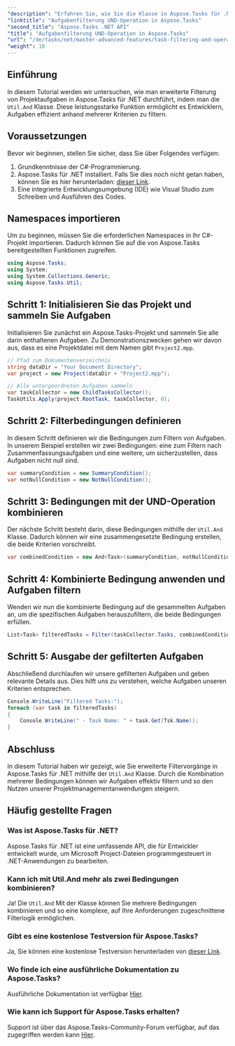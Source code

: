 ```yaml
---
"description": "Erfahren Sie, wie Sie die Klasse in Aspose.Tasks für .NET nutzen, um Projektaufgaben basierend auf mehreren Bedingungen zu filtern. Durch die Kombination von Kriterien wie Zusammenfassungsaufgaben und Nicht-Null-Attributen."
"linktitle": "Aufgabenfilterung UND-Operation in Aspose.Tasks"
"second_title": "Aspose.Tasks .NET API"
"title": "Aufgabenfilterung UND-Operation in Aspose.Tasks"
"url": "/de/tasks/net/master-advanced-features/task-filtering-and-operation/"
"weight": 10
---
```


## Einführung

In diesem Tutorial werden wir untersuchen, wie man erweiterte Filterung von Projektaufgaben in Aspose.Tasks für .NET durchführt, indem man die `Util.And` Klasse. Diese leistungsstarke Funktion ermöglicht es Entwicklern, Aufgaben effizient anhand mehrerer Kriterien zu filtern.

## Voraussetzungen

Bevor wir beginnen, stellen Sie sicher, dass Sie über Folgendes verfügen:

1. Grundkenntnisse der C#-Programmierung.
2. Aspose.Tasks für .NET installiert. Falls Sie dies noch nicht getan haben, können Sie es hier herunterladen: [dieser Link](https://releases.aspose.com/tasks/net/).
3. Eine integrierte Entwicklungsumgebung (IDE) wie Visual Studio zum Schreiben und Ausführen des Codes.

## Namespaces importieren

Um zu beginnen, müssen Sie die erforderlichen Namespaces in Ihr C#-Projekt importieren. Dadurch können Sie auf die von Aspose.Tasks bereitgestellten Funktionen zugreifen.

```csharp
using Aspose.Tasks;
using System;
using System.Collections.Generic;
using Aspose.Tasks.Util;

```

## Schritt 1: Initialisieren Sie das Projekt und sammeln Sie Aufgaben

Initialisieren Sie zunächst ein Aspose.Tasks-Projekt und sammeln Sie alle darin enthaltenen Aufgaben. Zu Demonstrationszwecken gehen wir davon aus, dass es eine Projektdatei mit dem Namen gibt `Project2.mpp`.

```csharp
// Pfad zum Dokumentenverzeichnis
string dataDir = "Your Document Directory";
var project = new Project(dataDir + "Project2.mpp");

// Alle untergeordneten Aufgaben sammeln
var taskCollector = new ChildTasksCollector();
TaskUtils.Apply(project.RootTask, taskCollector, 0);
```

## Schritt 2: Filterbedingungen definieren

In diesem Schritt definieren wir die Bedingungen zum Filtern von Aufgaben. In unserem Beispiel erstellen wir zwei Bedingungen: eine zum Filtern nach Zusammenfassungsaufgaben und eine weitere, um sicherzustellen, dass Aufgaben nicht null sind.

```csharp
var summaryCondition = new SummaryCondition();
var notNullCondition = new NotNullCondition();
```

## Schritt 3: Bedingungen mit der UND-Operation kombinieren

Der nächste Schritt besteht darin, diese Bedingungen mithilfe der `Util.And` Klasse. Dadurch können wir eine zusammengesetzte Bedingung erstellen, die beide Kriterien vorschreibt.

```csharp
var combinedCondition = new And<Task>(summaryCondition, notNullCondition);
```

## Schritt 4: Kombinierte Bedingung anwenden und Aufgaben filtern

Wenden wir nun die kombinierte Bedingung auf die gesammelten Aufgaben an, um die spezifischen Aufgaben herauszufiltern, die beide Bedingungen erfüllen.

```csharp
List<Task> filteredTasks = Filter(taskCollector.Tasks, combinedCondition);
```

## Schritt 5: Ausgabe der gefilterten Aufgaben

Abschließend durchlaufen wir unsere gefilterten Aufgaben und geben relevante Details aus. Dies hilft uns zu verstehen, welche Aufgaben unseren Kriterien entsprechen.

```csharp
Console.WriteLine("Filtered Tasks:");
foreach (var task in filteredTasks)
{
    Console.WriteLine(" - Task Name: " + task.Get(Tsk.Name));
}
```

## Abschluss

In diesem Tutorial haben wir gezeigt, wie Sie erweiterte Filtervorgänge in Aspose.Tasks für .NET mithilfe der `Util.And` Klasse. Durch die Kombination mehrerer Bedingungen können wir Aufgaben effektiv filtern und so den Nutzen unserer Projektmanagementanwendungen steigern.

## Häufig gestellte Fragen

### Was ist Aspose.Tasks für .NET?

Aspose.Tasks für .NET ist eine umfassende API, die für Entwickler entwickelt wurde, um Microsoft Project-Dateien programmgesteuert in .NET-Anwendungen zu bearbeiten.

### Kann ich mit Util.And mehr als zwei Bedingungen kombinieren?

Ja! Die `Util.And` Mit der Klasse können Sie mehrere Bedingungen kombinieren und so eine komplexe, auf Ihre Anforderungen zugeschnittene Filterlogik ermöglichen.

### Gibt es eine kostenlose Testversion für Aspose.Tasks?

Ja, Sie können eine kostenlose Testversion herunterladen von [dieser Link](https://releases.aspose.com/).

### Wo finde ich eine ausführliche Dokumentation zu Aspose.Tasks?

Ausführliche Dokumentation ist verfügbar [Hier](https://reference.aspose.com/tasks/net/).

### Wie kann ich Support für Aspose.Tasks erhalten?

Support ist über das Aspose.Tasks-Community-Forum verfügbar, auf das zugegriffen werden kann [Hier](https://forum.aspose.com/c/tasks/15).